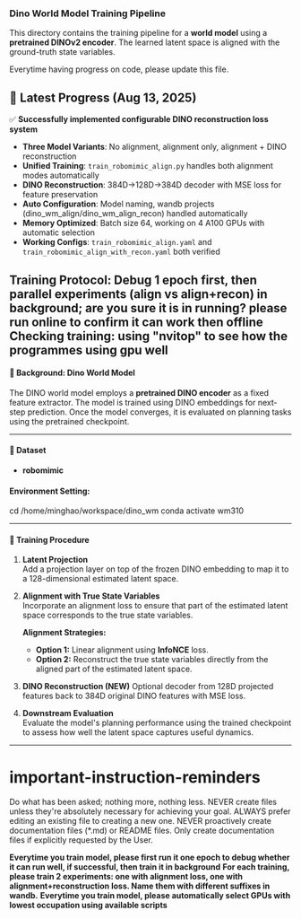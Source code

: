 ### Dino World Model Training Pipeline

This directory contains the training pipeline for a **world model** using a **pretrained DINOv2 encoder**. The learned latent space is aligned with the ground-truth state variables.

Everytime having progress on code, please update this file.

## 🎯 Latest Progress (Aug 13, 2025)

✅ **Successfully implemented configurable DINO reconstruction loss system**
- **Three Model Variants**: No alignment, alignment only, alignment + DINO reconstruction  
- **Unified Training**: `train_robomimic_align.py` handles both alignment modes automatically
- **DINO Reconstruction**: 384D→128D→384D decoder with MSE loss for feature preservation
- **Auto Configuration**: Model naming, wandb projects (dino_wm_align/dino_wm_align_recon) handled automatically
- **Memory Optimized**: Batch size 64, working on 4 A100 GPUs with automatic selection
- **Working Configs**: `train_robomimic_align.yaml` and `train_robomimic_align_with_recon.yaml` both verified

**Training Protocol**: Debug 1 epoch first, then parallel experiments (align vs align+recon) in background; are you sure it is in running? please run online to confirm it can work then offline
**Checking training**: using "nvitop" to see how the programmes using gpu well
---

#### 🔹 Background: Dino World Model

The DINO world model employs a **pretrained DINO encoder** as a fixed feature extractor. The model is trained using DINO embeddings for next-step prediction. Once the model converges, it is evaluated on planning tasks using the pretrained checkpoint.

---

#### 🔹 Dataset

- **robomimic**

#### Environment Setting:
cd /home/minghao/workspace/dino_wm
conda activate wm310

---

#### 🔹 Training Procedure

1. **Latent Projection**  
   Add a projection layer on top of the frozen DINO embedding to map it to a 128-dimensional estimated latent space.

2. **Alignment with True State Variables**  
   Incorporate an alignment loss to ensure that part of the estimated latent space corresponds to the true state variables.

   **Alignment Strategies:**
   - **Option 1:** Linear alignment using **InfoNCE** loss.
   - **Option 2:** Reconstruct the true state variables directly from the aligned part of the estimated latent space.

3. **DINO Reconstruction (NEW)**
   Optional decoder from 128D projected features back to 384D original DINO features with MSE loss.
   
4. **Downstream Evaluation**  
   Evaluate the model's planning performance using the trained checkpoint to assess how well the latent space captures useful dynamics.

---

# important-instruction-reminders
Do what has been asked; nothing more, nothing less.
NEVER create files unless they're absolutely necessary for achieving your goal.
ALWAYS prefer editing an existing file to creating a new one.
NEVER proactively create documentation files (*.md) or README files. Only create documentation files if explicitly requested by the User.

**Everytime you train model, please first run it one epoch to debug whether it can run well, if successful, then train it in background**
**For each training, please train 2 experiments: one with alignment loss, one with alignment+reconstruction loss. Name them with different suffixes in wandb.**
**Everytime you train model, please automatically select GPUs with lowest occupation using available scripts**